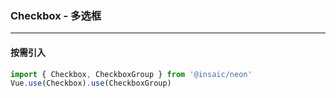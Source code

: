 ### Checkbox - 多选框
---
#### 按需引入

```js
import { Checkbox, CheckboxGroup } from '@insaic/neon'
Vue.use(Checkbox).use(CheckboxGroup)
```